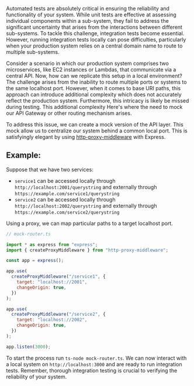 Automated tests are absolutely critical in ensuring the reliability and functionality of your system. While unit tests are effective at assessing individual components within a sub-system, they fail to address the significant uncertainty that arises from the interactions between different sub-systems. To tackle this challenge, integration tests become essential. However, running integration tests locally can pose difficulties, particularly when your production system relies on a central domain name to route to multiple sub-systems.

Consider a scenario in which our production system comprises two microservices, like EC2 instances or Lambdas, that communicate via a central API. Now, how can we replicate this setup in a local environment? The challenge arises from the inability to route multiple ports or systems to the same localhost port. However, when it comes to base URI paths, this approach can introduce additional complexity which does not accurately reflect the production system. Furthermore, this intricacy is likely be missed during testing. This additional complexity Here's where the need to mock our API Gateway or other routing mechanism arises.

To address this issue, we can create a mock version of the API layer. This mock allow us to centralize our system behind a common local port. This is satisfyingly elegant by using <a href="https://www.npmjs.com/package/http-proxy-middleware" target="_blank">http-proxy-middleware</a> with Express.

## Example:

Suppose that we have two services:

- `service1` can be accessed locally through `http://localhost:2001/querystring` and externally through `https://example.com/service1/querystring`
- `service2` can be accessed locally through `http://localhost:2002/querystring` and externally through `https://example.com/service2/querystring`

Using a proxy, we can map particular paths to a target localhost port.

```javascript
// mock-router.ts

import * as express from "express";
import { createProxyMiddleware } from "http-proxy-middleware";

const app = express();

app.use(
  createProxyMiddleware("/service1", {
    target: "localhost://2001",
    changeOrigin: true,
  })
);

app.use(
  createProxyMiddleware("/service2", {
    target: "localhost://2002",
    changeOrigin: true,
  })
);

app.listen(3000);
```

To start the process run `ts-node mock-router.ts`. We can now interact with a local system on `http://localhost:3000` and are ready to run integration tests. Remember, thorough integration testing is crucial to verifying the reliability of your system.
